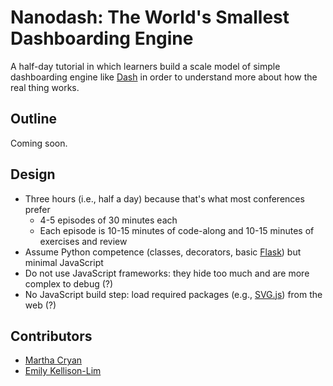 # Nanodash: The World's Smallest Dashboarding Engine

A half-day tutorial in which learners build
a scale model of simple dashboarding engine like [Dash][dash]
in order to understand more about how the real thing works.

## Outline

Coming soon.

## Design

-   Three hours (i.e., half a day) because that's what most conferences prefer
    -   4-5 episodes of 30 minutes each
    -   Each episode is 10-15 minutes of code-along and 10-15 minutes of exercises and review
-   Assume Python competence (classes, decorators, basic [Flask][flask]) but minimal JavaScript
-   Do not use JavaScript frameworks: they hide too much and are more complex to debug (?)
-   No JavaScript build step: load required packages (e.g., [SVG.js][svgjs]) from the web (?)

## Contributors

-   [Martha Cryan][cryan-martha]
-   [Emily Kellison-Lim][kellison-lim-emily]

[cryan-martha]: https://github.com/marthacryan
[dash]: https://dash.plotly.com/
[flask]: https://flask.palletsprojects.com/
[kellison-lim-emily]: https://github.com/emilykl
[svgjs]: https://svgjs.dev/
